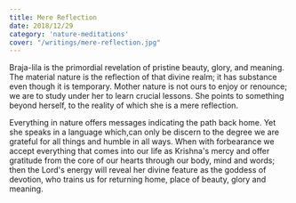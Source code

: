 ```yaml
---
title: Mere Reflection
date: 2018/12/29
category: 'nature-meditations'
cover: "/writings/mere-reflection.jpg"
---
```


Braja-lila is the primordial revelation of pristine beauty, glory, and meaning. The material nature is the reflection of that divine realm; it has substance even though it is temporary. Mother nature is not ours to enjoy or renounce; we are to study under her to learn crucial lessons. She points to something beyond herself, to the reality of which she is a mere reflection.

Everything in nature offers messages indicating the path back home. Yet she speaks in a language which,can only be discern to the degree we are grateful for all things and humble in all ways. When with forbearance we accept everything that comes into our life as Krishna's mercy and offer gratitude from the core of our hearts through our body, mind and words; then the Lord's energy will reveal her divine feature as the goddess of devotion, who trains us for returning home, place of beauty, glory and meaning.
